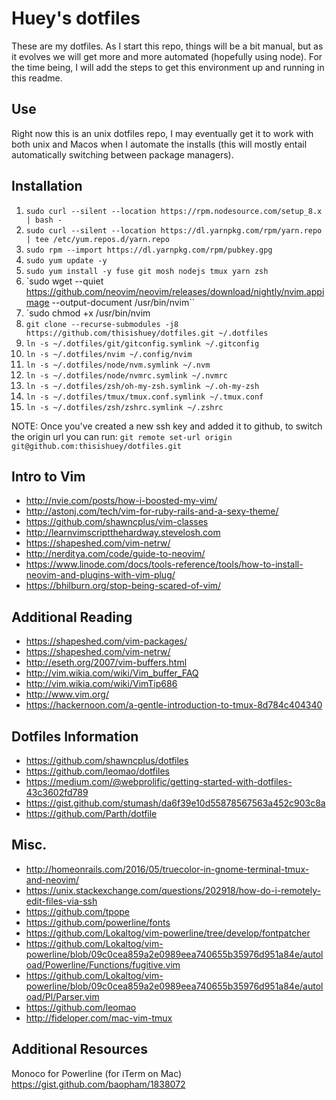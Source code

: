 # Huey's dotfiles
These are my dotfiles. As I start this repo, things will be a bit manual, but as it evolves we will get more and more automated (hopefully using node). For the time being, I will add the steps to get this environment up and running in this readme.

## Use
Right now this is an unix dotfiles repo, I may eventually get it to work with both unix and Macos when I automate the installs (this will mostly entail automatically switching between package managers).

## Installation
1.  `sudo curl --silent --location https://rpm.nodesource.com/setup_8.x | bash -`
2.  `sudo curl --silent --location https://dl.yarnpkg.com/rpm/yarn.repo | tee /etc/yum.repos.d/yarn.repo`
3.  `sudo rpm --import https://dl.yarnpkg.com/rpm/pubkey.gpg`
4.  `sudo yum update -y`
5.  `sudo yum install -y fuse git mosh nodejs tmux yarn zsh`
6.  `sudo wget --quiet https://github.com/neovim/neovim/releases/download/nightly/nvim.appimage --output-document /usr/bin/nvim``
7.  `sudo chmod +x /usr/bin/nvim
8.  `git clone --recurse-submodules -j8 https://github.com/thisishuey/dotfiles.git ~/.dotfiles`
9.  `ln -s ~/.dotfiles/git/gitconfig.symlink ~/.gitconfig`
9.  `ln -s ~/.dotfiles/nvim ~/.config/nvim`
10. `ln -s ~/.dotfiles/node/nvm.symlink ~/.nvm`
11. `ln -s ~/.dotfiles/node/nvmrc.symlink ~/.nvmrc`
12. `ln -s ~/.dotfiles/zsh/oh-my-zsh.symlink ~/.oh-my-zsh`
13. `ln -s ~/.dotfiles/tmux/tmux.conf.symlink ~/.tmux.conf`
14. `ln -s ~/.dotfiles/zsh/zshrc.symlink ~/.zshrc`

NOTE: Once you've created a new ssh key and added it to github, to switch the origin url you can run:
`git remote set-url origin git@github.com:thisishuey/dotfiles.git`

## Intro to Vim
* http://nvie.com/posts/how-i-boosted-my-vim/
* http://astonj.com/tech/vim-for-ruby-rails-and-a-sexy-theme/
* https://github.com/shawncplus/vim-classes
* http://learnvimscriptthehardway.stevelosh.com
* https://shapeshed.com/vim-netrw/
* http://nerditya.com/code/guide-to-neovim/
* https://www.linode.com/docs/tools-reference/tools/how-to-install-neovim-and-plugins-with-vim-plug/
* https://bhilburn.org/stop-being-scared-of-vim/

## Additional Reading
* https://shapeshed.com/vim-packages/
* https://shapeshed.com/vim-netrw/
* http://eseth.org/2007/vim-buffers.html
* http://vim.wikia.com/wiki/Vim_buffer_FAQ
* http://vim.wikia.com/wiki/VimTip686
* http://www.vim.org/
* https://hackernoon.com/a-gentle-introduction-to-tmux-8d784c404340

## Dotfiles Information
* https://github.com/shawncplus/dotfiles
* https://github.com/leomao/dotfiles
* https://medium.com/@webprolific/getting-started-with-dotfiles-43c3602fd789
* https://gist.github.com/stumash/da6f39e10d55878567563a452c903c8a
* https://github.com/Parth/dotfile

## Misc.
* http://homeonrails.com/2016/05/truecolor-in-gnome-terminal-tmux-and-neovim/
* https://unix.stackexchange.com/questions/202918/how-do-i-remotely-edit-files-via-ssh
* https://github.com/tpope
* https://github.com/powerline/fonts
* https://github.com/Lokaltog/vim-powerline/tree/develop/fontpatcher
* https://github.com/Lokaltog/vim-powerline/blob/09c0cea859a2e0989eea740655b35976d951a84e/autoload/Powerline/Functions/fugitive.vim
* https://github.com/Lokaltog/vim-powerline/blob/09c0cea859a2e0989eea740655b35976d951a84e/autoload/Pl/Parser.vim
* https://github.com/leomao
* http://fideloper.com/mac-vim-tmux

## Additional Resources
Monoco for Powerline (for iTerm on Mac) https://gist.github.com/baopham/1838072

